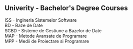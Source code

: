 ## Univerity - Bachelor's Degree Courses

ISS - Ingineria Sistemelor Software <br/>
BD - Baze de Date <br/>
SGBD - Sisteme de Gestiune a Bazelor de Date<br/>
MAP - Metode Avansate de Programare<br/>
MPP - Medii de Proiectare si Programare<br/>

